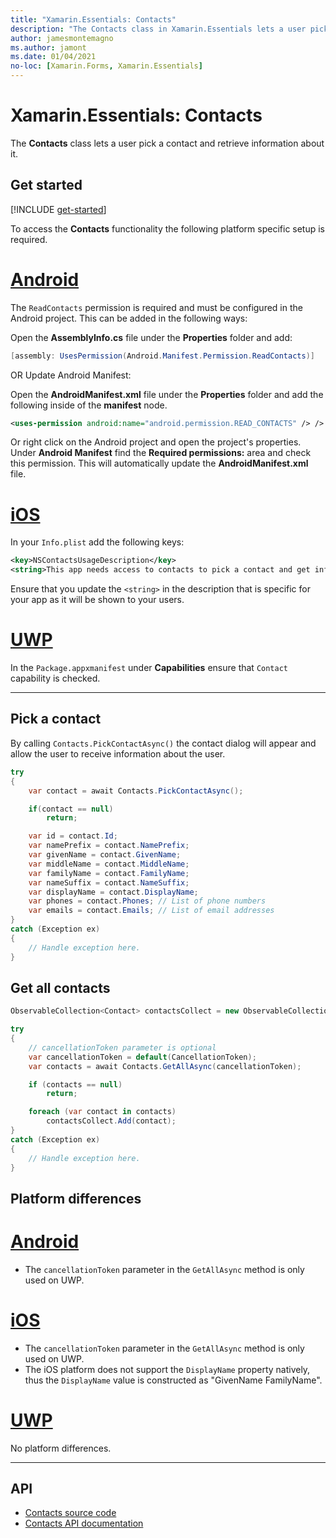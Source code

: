 ```yaml
---
title: "Xamarin.Essentials: Contacts"
description: "The Contacts class in Xamarin.Essentials lets a user pick a contact and retrieve information about it."
author: jamesmontemagno
ms.author: jamont
ms.date: 01/04/2021
no-loc: [Xamarin.Forms, Xamarin.Essentials]
---
```


# Xamarin.Essentials: Contacts

The **Contacts** class lets a user pick a contact and retrieve information about it.

## Get started

[!INCLUDE [get-started](includes/get-started.md)]

To access the **Contacts** functionality the following platform specific setup is required.

# [Android](#tab/android)

The `ReadContacts` permission is required and must be configured in the Android project. This can be added in the following ways:

Open the **AssemblyInfo.cs** file under the **Properties** folder and add:

```csharp
[assembly: UsesPermission(Android.Manifest.Permission.ReadContacts)]
```

OR Update Android Manifest:

Open the **AndroidManifest.xml** file under the **Properties** folder and add the following inside of the **manifest** node.

```xml
<uses-permission android:name="android.permission.READ_CONTACTS" /> />
```

Or right click on the Android project and open the project's properties. Under **Android Manifest** find the **Required permissions:** area and check this permission. This will automatically update the **AndroidManifest.xml** file.

# [iOS](#tab/ios)

In your `Info.plist` add the following keys:

```xml
<key>NSContactsUsageDescription</key>
<string>This app needs access to contacts to pick a contact and get info.</string>
```

Ensure that you update the `<string>` in the description that is specific for your app as it will be shown to your users.

# [UWP](#tab/uwp)

In the `Package.appxmanifest` under **Capabilities** ensure that `Contact` capability is checked.

-----

## Pick a contact

By calling `Contacts.PickContactAsync()` the contact dialog will appear and allow the user to receive information about the user.


```csharp
try
{
    var contact = await Contacts.PickContactAsync();

    if(contact == null)
        return;

    var id = contact.Id;
    var namePrefix = contact.NamePrefix;
    var givenName = contact.GivenName;
    var middleName = contact.MiddleName;
    var familyName = contact.FamilyName;
    var nameSuffix = contact.NameSuffix;
    var displayName = contact.DisplayName;
    var phones = contact.Phones; // List of phone numbers
    var emails = contact.Emails; // List of email addresses
}
catch (Exception ex)
{
    // Handle exception here.
}
```

## Get all contacts

```csharp
ObservableCollection<Contact> contactsCollect = new ObservableCollection<Contact>();

try
{
    // cancellationToken parameter is optional
    var cancellationToken = default(CancellationToken);
    var contacts = await Contacts.GetAllAsync(cancellationToken);

    if (contacts == null)
        return;

    foreach (var contact in contacts)
        contactsCollect.Add(contact);
}
catch (Exception ex)
{
    // Handle exception here.
}
```

## Platform differences

# [Android](#tab/android)

- The `cancellationToken` parameter in the `GetAllAsync` method is only used on UWP.

# [iOS](#tab/ios)

- The `cancellationToken` parameter in the `GetAllAsync` method is only used on UWP.
- The iOS platform does not support the `DisplayName` property natively, thus the `DisplayName` value is constructed as "GivenName FamilyName".

# [UWP](#tab/uwp)

No platform differences.

-----


## API

- [Contacts source code](https://github.com/xamarin/Essentials/tree/main/Xamarin.Essentials/Contacts)
- [Contacts API documentation](xref:Xamarin.Essentials.Contacts)
